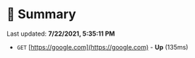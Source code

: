 # 📖 Summary
Last updated: **7/22/2021, 5:35:11 PM**

- `GET` [https://google.com](https://google.com) - **Up** (135ms)
